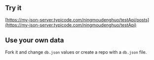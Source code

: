 ## Try it

[https://my-json-server.typicode.com/ningmoudenghuo/testApi/posts](https://my-json-server.typicode.com/ningmoudenghuo/testApi)

## Use your own data

Fork it and change `db.json` values or create a repo with a `db.json` file.

